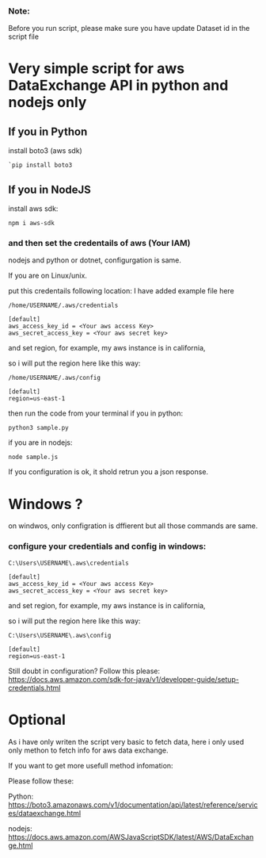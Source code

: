 ### Note:
Before you run script, please make sure you have update Dataset id in the script file
 

# Very simple script for aws DataExchange API in python and nodejs only

## If you in Python

install boto3 (aws sdk)

```
`pip install boto3
```


## If you in NodeJS

install aws sdk:

```
npm i aws-sdk
```

### and then set the credentails of aws (Your IAM)

nodejs and python or dotnet, configurgation is same.

If you are on Linux/unix.

put this credentails following location: I have added example file here

`/home/USERNAME/.aws/credentials`

```
[default]
aws_access_key_id = <Your aws access Key> 
aws_secret_access_key = <Your aws secret key>
```

and set region, for example, my aws instance is in california,

so i will put the region here like this way:

`/home/USERNAME/.aws/config`

```
[default]
region=us-east-1

```

then run the code from your terminal if you in python:

`python3 sample.py`

if you are in nodejs:

`node sample.js`

If you configuration is ok, it shold retrun you a json response.


# Windows ?

on windwos, only configration is dffierent but all those commands are same.

### configure your credentials and config in windows:



`C:\Users\USERNAME\.aws\credentials`

```
[default]
aws_access_key_id = <Your aws access Key> 
aws_secret_access_key = <Your aws secret key>
```

and set region, for example, my aws instance is in california,

so i will put the region here like this way:

`C:\Users\USERNAME\.aws\config`

```
[default]
region=us-east-1

```

Still doubt in configuration?
Follow this please: https://docs.aws.amazon.com/sdk-for-java/v1/developer-guide/setup-credentials.html



# Optional

As i have only writen the script very basic to fetch data, here i only used only methon to fetch info for aws data exchange.

If you want to get more usefull method infomation:

Please follow these:

Python: https://boto3.amazonaws.com/v1/documentation/api/latest/reference/services/dataexchange.html

nodejs: https://docs.aws.amazon.com/AWSJavaScriptSDK/latest/AWS/DataExchange.html
